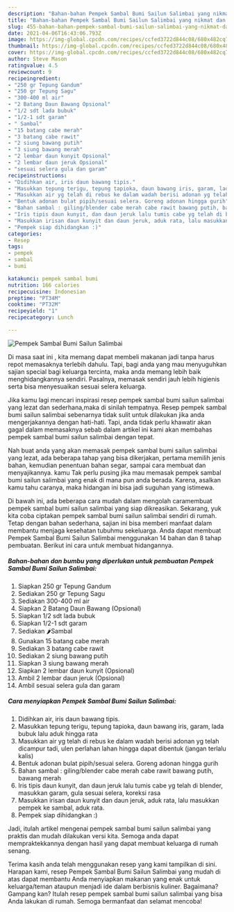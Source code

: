 ```yaml
---
description: "Bahan-bahan Pempek Sambal Bumi Sailun Salimbai yang nikmat dan Mudah Dibuat"
title: "Bahan-bahan Pempek Sambal Bumi Sailun Salimbai yang nikmat dan Mudah Dibuat"
slug: 455-bahan-bahan-pempek-sambal-bumi-sailun-salimbai-yang-nikmat-dan-mudah-dibuat
date: 2021-04-06T16:43:06.793Z
image: https://img-global.cpcdn.com/recipes/ccfed3722d844c08/680x482cq70/pempek-sambal-bumi-sailun-salimbai-foto-resep-utama.jpg
thumbnail: https://img-global.cpcdn.com/recipes/ccfed3722d844c08/680x482cq70/pempek-sambal-bumi-sailun-salimbai-foto-resep-utama.jpg
cover: https://img-global.cpcdn.com/recipes/ccfed3722d844c08/680x482cq70/pempek-sambal-bumi-sailun-salimbai-foto-resep-utama.jpg
author: Steve Mason
ratingvalue: 4.5
reviewcount: 9
recipeingredient:
- "250 gr Tepung Gandum"
- "250 gr Tepung Sagu"
- "300-400 ml air"
- "2 Batang Daun Bawang Opsional"
- "1/2 sdt lada bubuk"
- "1/2-1 sdt garam"
- " Sambal"
- "15 batang cabe merah"
- "3 batang cabe rawit"
- "2 siung bawang putih"
- "3 siung bawang merah"
- "2 lembar daun kunyit Opsional"
- "2 lembar daun jeruk Opsional"
- "sesuai selera gula dan garam"
recipeinstructions:
- "Didihkan air, iris daun bawang tipis."
- "Masukkan tepung terigu, tepung tapioka, daun bawang iris, garam, lada bubuk lalu aduk hingga rata"
- "Masukkan air yg telah di rebus ke dalam wadah berisi adonan yg telah dicampur tadi, ulen perlahan lahan hingga dapat dibentuk (jangan terlalu kalis)"
- "Bentuk adonan bulat pipih/sesuai selera. Goreng adonan hingga gurih"
- "Bahan sambal : giling/blender cabe merah cabe rawit bawang putih, bawang merah"
- "Iris tipis daun kunyit, dan daun jeruk lalu tumis cabe yg telah di blender, masukkan garam, gula sesuai selera, koreksi rasa"
- "Masukkan irisan daun kunyit dan daun jeruk, aduk rata, lalu masukkan pempek ke sambal, aduk rata."
- "Pempek siap dihidangkan :)"
categories:
- Resep
tags:
- pempek
- sambal
- bumi

katakunci: pempek sambal bumi 
nutrition: 166 calories
recipecuisine: Indonesian
preptime: "PT34M"
cooktime: "PT32M"
recipeyield: "1"
recipecategory: Lunch

---
```



![Pempek Sambal Bumi Sailun Salimbai](https://img-global.cpcdn.com/recipes/ccfed3722d844c08/680x482cq70/pempek-sambal-bumi-sailun-salimbai-foto-resep-utama.jpg)

Di masa  saat ini , kita memang dapat membeli makanan jadi tanpa harus repot memasaknya terlebih dahulu. Tapi, bagi anda yang mau menyuguhkan sajian special bagi keluarga tercinta, maka anda memang lebih baik menghidangkannya sendiri. Pasalnya, memasak sendiri jauh lebih higienis serta bisa menyesuaikan sesuai selera keluarga.

Jika kamu lagi mencari inspirasi resep pempek sambal bumi sailun salimbai yang lezat dan sederhana,maka di sinilah tempatnya. Resep pempek sambal bumi sailun salimbai  sebenarnya tidak sulit untuk dilakukan jika anda mengerjakannya dengan hati-hati. Tapi, anda tidak perlu khawatir akan gagal dalam memasaknya 
sebab dalam artikel ini kami akan membahas pempek sambal bumi sailun salimbai dengan tepat.  



Nah buat anda yang akan memasak pempek sambal bumi sailun salimbai yang lezat, ada beberapa tahap yang bisa dikerjakan, pertama memilih jenis bahan, kemudian penentuan bahan segar, sampai cara membuat dan menyajikannya. kamu Tak perlu pusing jika mau memasak pempek sambal bumi sailun salimbai yang enak di mana pun anda berada. Karena, asalkan kamu  tahu caranya, maka hidangan ini bisa jadi suguhan yang istimewa.

Di bawah ini, ada beberapa cara mudah dalam mengolah caramembuat pempek sambal bumi sailun salimbai yang siap dikreasikan. Sekarang, yuk kita coba ciptakan pempek sambal bumi sailun salimbai sendiri di rumah. Tetap dengan bahan sederhana, sajian ini bisa memberi manfaat dalam membantu menjaga kesehatan tubuhmu sekeluarga. Anda dapat membuat Pempek Sambal Bumi Sailun Salimbai menggunakan 14 bahan dan 8 tahap pembuatan. Berikut ini cara untuk membuat hidangannya.

<!--inarticleads1-->

##### Bahan-bahan dan bumbu yang diperlukan untuk pembuatan Pempek Sambal Bumi Sailun Salimbai:

1. Siapkan 250 gr Tepung Gandum
1. Sediakan 250 gr Tepung Sagu
1. Sediakan 300-400 ml air
1. Siapkan 2 Batang Daun Bawang (Opsional)
1. Siapkan 1/2 sdt lada bubuk
1. Siapkan 1/2-1 sdt garam
1. Sediakan  🌶️Sambal
1. Gunakan 15 batang cabe merah
1. Sediakan 3 batang cabe rawit
1. Sediakan 2 siung bawang putih
1. Siapkan 3 siung bawang merah
1. Siapkan 2 lembar daun kunyit (Opsional)
1. Ambil 2 lembar daun jeruk (Opsional)
1. Ambil sesuai selera gula dan garam




<!--inarticleads2-->

##### Cara menyiapkan Pempek Sambal Bumi Sailun Salimbai:

1. Didihkan air, iris daun bawang tipis.
1. Masukkan tepung terigu, tepung tapioka, daun bawang iris, garam, lada bubuk lalu aduk hingga rata
1. Masukkan air yg telah di rebus ke dalam wadah berisi adonan yg telah dicampur tadi, ulen perlahan lahan hingga dapat dibentuk (jangan terlalu kalis)
1. Bentuk adonan bulat pipih/sesuai selera. Goreng adonan hingga gurih
1. Bahan sambal : giling/blender cabe merah cabe rawit bawang putih, bawang merah
1. Iris tipis daun kunyit, dan daun jeruk lalu tumis cabe yg telah di blender, masukkan garam, gula sesuai selera, koreksi rasa
1. Masukkan irisan daun kunyit dan daun jeruk, aduk rata, lalu masukkan pempek ke sambal, aduk rata.
1. Pempek siap dihidangkan :)




Jadi, itulah artikel mengenai  pempek sambal bumi sailun salimbai  yang praktis dan mudah dilakukan versi kita. Semoga anda dapat mempraktekkannya dengan hasil yang dapat membuat keluarga di rumah senang. 

Terima kasih anda telah menggunakan resep yang kami tampilkan di sini. Harapan kami, resep  Pempek Sambal Bumi Sailun Salimbai yang mudah di atas dapat membantu Anda menyiapkan makanan yang enak untuk keluarga/teman ataupun menjadi ide dalam berbisnis kuliner. Bagaimana? Gampang kan? Itulah resep pempek sambal bumi sailun salimbai yang bisa Anda lakukan di rumah. Semoga bermanfaat dan selamat mencoba!


